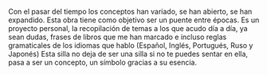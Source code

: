 Con el pasar del tiempo los conceptos han variado, se han abierto, se han expandido. Esta obra tiene como objetivo ser un puente entre épocas. Es un proyecto personal, la recopilación de temas a los que acudo día a día, ya sean dudas, frases de libros que me han marcado e incluso reglas gramaticales de los idiomas que hablo (Español, Inglés, Portugués, Ruso y Japonés)
Esta silla no deja de ser una silla si no te puedes sentar en ella, pasa a ser un concepto, un símbolo gracias a su esencia.
